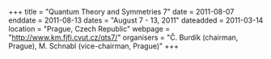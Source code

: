 +++
title = "Quantum Theory and Symmetries 7"
date = 2011-08-07
enddate = 2011-08-13
dates = "August 7 - 13, 2011"
dateadded = 2011-03-14
location = "Prague, Czech Republic"
webpage = "http://www.km.fjfi.cvut.cz/qts7/"
organisers = "Č. Burdík (chairman, Prague), M. Schnabl (vice-chairman, Prague)"
+++
